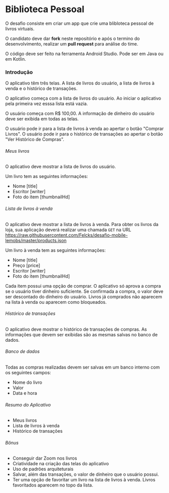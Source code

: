 # Biblioteca Pessoal

O desafio consiste em criar um app que crie uma blibloteca pessoal de livros virtuais.

O candidato deve dar **fork** neste repositório e após o termino do desenvolvimento, realizar um **pull request** para análise do time.

O código deve ser feito na ferramenta Android Studio. Pode ser em Java ou em Kotlin.

### Introdução

O aplicativo têm três telas. A lista de livros do usuário, a lista de livros à venda e o histórico de transações. 

O aplicativo começa com a lista de livros do usuário. 
Ao iniciar o aplicativo pela primeira vez esssa lista está vazia.

O usuário começa com R$ 100,00. A informação de dinheiro do usuário deve ser exibida em todas as telas.

O usuário pode ir para a lista de livros à venda ao apertar o botão "Comprar Livros".
O usuário pode ir para o histórico de transações ao apertar o botão "Ver Histórico de Compras".

###### Meus livros

O aplicativo deve mostrar a lista de livros do usuário.

Um livro tem as seguintes informações:
+ Nome [title]
+ Escritor [writer]
+ Foto do item [thumbnailHd]

###### Lista de livros à venda

O aplicativo deve mostrar a lista de livros à venda.
Para obter os livros da loja, sua aplicação deverá realizar uma chamada `GET` na URL https://raw.githubusercontent.com/Felcks/desafio-mobile-lemobs/master/products.json

Um livro à venda tem as seguintes informações:
+ Nome [title]
+ Preço [price]
+ Escritor [writer]
+ Foto do item [thumbnailHd]

Cada item possui uma opção de comprar. O aplicativo só aprova a compra se o usuário tiver dinheiro suficiente.
Se confirmada a compra, o valor deve ser descontado do dinheiro do usuário.
Livros já comprados não aparecem na lista à venda ou aparecem como bloqueados.

###### Histórico de transações

O aplicativo deve mostrar o histórico de transações de compras.
As informações que devem ser exibidas são as mesmas salvas no banco de dados. 

###### Banco de dados
Todas as compras realizadas devem ser salvas em um banco interno com os seguintes campos:
+ Nome do livro
+ Valor
+ Data e hora

###### Resumo do Aplicativo
+ Meus livros
+ Lista de livros à venda
+ Histórico de transações

###### Bônus
+ Conseguir dar Zoom nos livros
+ Criatividade na criação das telas do aplicativo
+ Uso de padrões arquiteturais
+ Salvar, além das transações, o valor de dinheiro que o usuário possui.
+ Ter uma opção de favoritar um livro na lista de livros à venda. Livros favoritados aparecem no topo da lista.